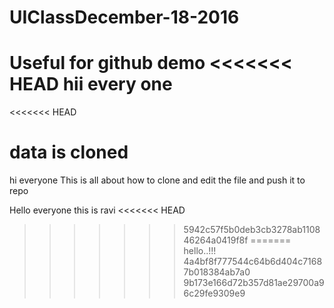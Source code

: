 # UIClassDecember-18-2016
Useful for github demo
<<<<<<< HEAD
hii every one
=======
<<<<<<< HEAD


data is cloned
=======
hi everyone
This is all about how to clone and edit the file and push it to repo

Hello everyone this is ravi
<<<<<<< HEAD
>>>>>>> 5942c57f5b0deb3cb3278ab110846264a0419f8f
=======
hello..!!!
>>>>>>> 4a4bf8f777544c64b6d404c71687b018384ab7a0
>>>>>>> 9b173e166d72b357d81ae29700a96c29fe9309e9
